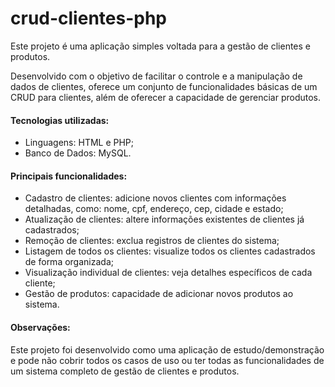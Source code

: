 # crud-clientes-php

Este projeto é uma aplicação simples voltada para a gestão de clientes e produtos. 

Desenvolvido com o objetivo de facilitar o controle e a manipulação de dados de clientes, oferece um conjunto de funcionalidades básicas de um CRUD para clientes, além de oferecer a capacidade de gerenciar produtos.

#### Tecnologias utilizadas:

- Linguagens: HTML e PHP;
- Banco de Dados: MySQL.

#### Principais funcionalidades:

- Cadastro de clientes: adicione novos clientes com informações detalhadas, como: nome, cpf, endereço, cep, cidade e estado;
- Atualização de clientes: altere informações existentes de clientes já cadastrados;
- Remoção de clientes: exclua registros de clientes do sistema;
- Listagem de todos os clientes: visualize todos os clientes cadastrados de forma organizada;
- Visualização individual de clientes: veja detalhes específicos de cada cliente;
- Gestão de produtos: capacidade de adicionar novos produtos ao sistema.

#### Observações:

Este projeto foi desenvolvido como uma aplicação de estudo/demonstração e pode não cobrir todos os casos de uso ou ter todas as funcionalidades de um sistema completo de gestão de clientes e produtos.
